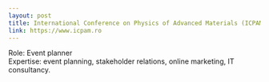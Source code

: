 ```yaml
---
layout: post
title: International Conference on Physics of Advanced Materials (ICPAM)
link: https://www.icpam.ro
---
```


Role: Event planner <br />
Expertise: event planning, stakeholder relations, online marketing, IT consultancy.
